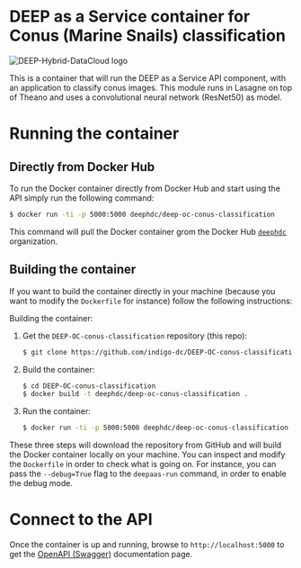 # DEEP as a Service container for Conus (Marine Snails) classification

![DEEP-Hybrid-DataCloud logo](https://deep-hybrid-datacloud.eu/wp-content/uploads/2018/01/logo.png)

This is a container that will run the DEEP as a Service API component,
with an application to classify conus images. This module runs in Lasagne on top of Theano and uses a convolutional neural network (ResNet50) as model.

# Running the container

## Directly from Docker Hub

To run the Docker container directly from Docker Hub and start using the API
simply run the following command:

```bash
$ docker run -ti -p 5000:5000 deephdc/deep-oc-conus-classification
```

This command will pull the Docker container grom the Docker Hub
[`deephdc`](https://hub.docker.com/u/deephdc/) organization.

## Building the container

If you want to build the container directly in your machine (because you want
to modify the `Dockerfile` for instance) follow the following instructions:

Building the container:

1. Get the `DEEP-OC-conus-classification` repository (this repo):

    ```bash
    $ git clone https://github.com/indigo-dc/DEEP-OC-conus-classification
    ```

2. Build the container:

    ```bash
    $ cd DEEP-OC-conus-classification
    $ docker build -t deephdc/deep-oc-conus-classification .
    ```

3. Run the container:

    ```bash
    $ docker run -ti -p 5000:5000 deephdc/deep-oc-conus-classification
    ```

These three steps will download the repository from GitHub and will build the
Docker container locally on your machine. You can inspect and modify the
`Dockerfile` in order to check what is going on. For instance, you can pass the
`--debug=True` flag to the `deepaas-run` command, in order to enable the debug
mode.

# Connect to the API

Once the container is up and running, browse to `http://localhost:5000` to get
the [OpenAPI (Swagger)](https://www.openapis.org/) documentation page.
